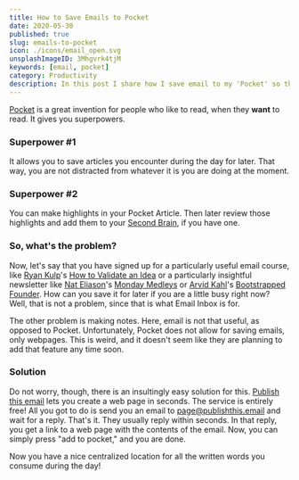 ```yaml
---
title: How to Save Emails to Pocket
date: 2020-05-30
published: true
slug: emails-to-pocket
icon: ./icons/email_open.svg
unsplashImageID: 3Mhgvrk4tjM
keywords: [email, pocket]
category: Productivity
description: In this post I share how I save email to my 'Pocket' so that I can make notes on them. This is very useful for various email courses or other email with valuable content.
---
```


[Pocket](https://getpocket.com/) is a great invention for people who like to read, when they **want** to read. It gives you superpowers.

### Superpower #1
It allows you to save articles you encounter during the day for later. That way, you are not distracted from whatever it is you are doing at the moment. 

### Superpower #2
You can make highlights in your Pocket Article. Then later review those highlights and add them to your [Second Brain](https://www.buildingasecondbrain.com/), if you have one.

### So, what's the problem?
Now, let's say that you have signed up for a particularly useful email course, like [Ryan Kulp](https://www.ryanckulp.com/)'s [How to Validate an Idea](https://gohighbrow.com/portfolio/how-to-validate-an-idea/) or a particularly insightful newsletter like [Nat Eliason](https://www.nateliason.com/)'s [Monday Medleys](https://www.nateliason.com/join) or [Arvid Kahl](https://www.arvidkahl.de/)'s [Bootstrapped Founder](https://thebootstrappedfounder.com/newsletter/). How can you save it for later if you are a little busy right now? Well, that is not a problem, since that is what Email Inbox is for. 

The other problem is making notes. Here, email is not that useful, as opposed to Pocket. Unfortunately, Pocket does not allow for saving emails, only webpages. This is weird, and it doesn't seem like they are planning to add that feature any time soon.

### Solution
Do not worry, though, there is an insultingly easy solution for this. [Publish this email](https://www.publishthis.email/) lets you create a web page in seconds. The service is entirely free! All you got to do is send you an email to page@publishthis.email and wait for a reply. That's it. They usually reply within seconds. In that reply, you get a link to a web page with the contents of the email. Now, you can simply press "add to pocket," and you are done. 

Now you have a nice centralized location for all the written words you consume during the day!